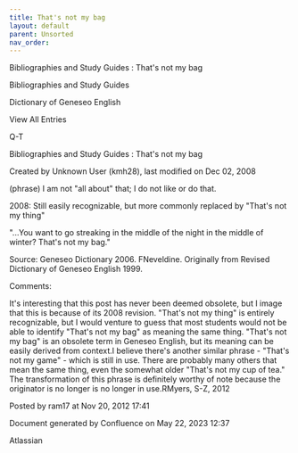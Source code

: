 ```yaml
---
title: That's not my bag
layout: default
parent: Unsorted
nav_order:
---
```


Bibliographies and Study Guides : That's not my bag

Bibliographies and Study Guides

Dictionary of Geneseo English

View All Entries

Q-T

Bibliographies and Study Guides : That's not my bag

Created by  Unknown User (kmh28), last modified on Dec 02, 2008

(phrase) I am not &quot;all about&quot; that; I do not like or do that.

2008: Still easily recognizable, but more commonly replaced by &quot;That's not my thing&quot;

&quot;...You want to go streaking in the middle of the night in the middle of winter? That's not my bag.&quot;

Source: Geneseo Dictionary 2006. FNeveldine. Originally from Revised Dictionary of Geneseo English 1999. 

Comments:

It's interesting that this post has never been deemed obsolete, but I image that this is because of its 2008 revision. &quot;That's not my thing&quot; is entirely recognizable, but I would venture to guess that most students would not be able to identify &quot;That's not my bag&quot; as meaning the same thing. &quot;That's not my bag&quot; is an obsolete term in Geneseo English, but its meaning can be easily derived from context.I believe there's another similar phrase - &quot;That's not my game&quot; - which is still in use. There are probably many others that mean the same thing, even the somewhat older &quot;That's not my cup of tea.&quot; The transformation of this phrase is definitely worthy of note because the originator is no longer is no longer in use.RMyers, S-Z, 2012

Posted by ram17 at Nov 20, 2012 17:41

Document generated by Confluence on May 22, 2023 12:37

Atlassian
